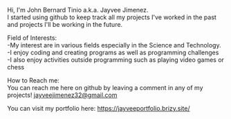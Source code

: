 
Hi, I'm John Bernard Tinio a.k.a. Jayvee Jimenez.   
I started using github to keep track all my projects I've worked in the past
and projects I'll be working in the future.

Field of Interests:  
-My interest are in various fields especially in the Science and Technology.   
-I enjoy coding and creating programs as well as programming challenges   
-I also enjoy activities outside programming such as playing video games or chess

How to Reach me:  
You can reach me here on github by leaving a comment in any of my projects!
jayveejimenez32@gmail.com

You can visit my portfolio here:
https://jayveeportfolio.brizy.site/
